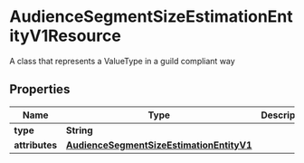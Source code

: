 

# AudienceSegmentSizeEstimationEntityV1Resource

A class that represents a ValueType in a guild compliant way

## Properties

Name | Type | Description | Notes
------------ | ------------- | ------------- | -------------
**type** | **String** |  |  [optional]
**attributes** | [**AudienceSegmentSizeEstimationEntityV1**](AudienceSegmentSizeEstimationEntityV1.md) |  |  [optional]



